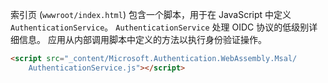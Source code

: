 索引页 (`wwwroot/index.html`) 包含一个脚本，用于在 JavaScript 中定义 `AuthenticationService`。 `AuthenticationService` 处理 OIDC 协议的低级别详细信息。 应用从内部调用脚本中定义的方法以执行身份验证操作。

```html
<script src="_content/Microsoft.Authentication.WebAssembly.Msal/
    AuthenticationService.js"></script>
```
